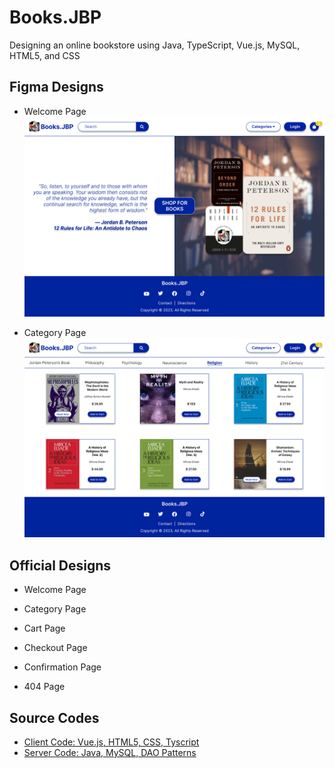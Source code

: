 # Books.JBP
Designing an online bookstore using Java, TypeScript, Vue.js, MySQL, HTML5, and CSS

## Figma Designs
- Welcome Page
![](https://github.com/mnguyen0226/bookstore_js/blob/main/docs/welcome_page_design.png)

- Category Page 
![](https://github.com/mnguyen0226/bookstore_js/blob/main/docs/category_page_design.png)

## Official Designs
- Welcome Page

- Category Page 

- Cart Page

- Checkout Page

- Confirmation Page

- 404 Page

## Source Codes
- [Client Code: Vue.js, HTML5, CSS, Tyscript](https://github.com/mnguyen0226/bookstore_js/tree/main/src/minh-bookstore-transact-client)
- [Server Code: Java, MySQL, DAO Patterns](https://github.com/mnguyen0226/bookstore_js/tree/main/src/MinhBookstoreTransact)